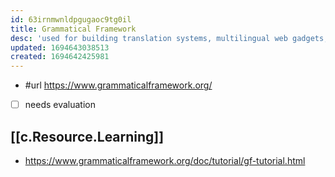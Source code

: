```yaml
---
id: 63irnmwnldpgugaoc9tg0il
title: Grammatical Framework
desc: 'used for building translation systems, multilingual web gadgets, natural-language interfaces, dialogue systems, and natural language resources.'
updated: 1694643038513
created: 1694642425981
---
```


- #url https://www.grammaticalframework.org/
- [ ] needs evaluation

## [[c.Resource.Learning]]

- https://www.grammaticalframework.org/doc/tutorial/gf-tutorial.html
